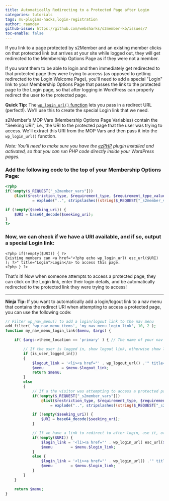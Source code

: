 ```yaml
---
title: Automatically Redirecting to a Protected Page after Login
categories: tutorials
tags: mu-plugins-hacks,login-registration
author: raamdev
github-issue: https://github.com/websharks/s2member-kb/issues/7
toc-enable: false
---
```


If you link to a page protected by s2Member and an existing member clicks on that protected link but arrives at your site while logged out, they will get redirected to the Membership Options Page as if they were not a member. 

If you want them to be able to login and then immediately get redirected to that protected page they were trying to access (as opposed to getting redirected to the Login Welcome Page), you'll need to add a special "Login" link to your Membership Options Page that passes the link to the protected page to the Login page, so that after logging in WordPress can properly redirect the user to the protected page.

**Quick Tip:** The [`wp_login_url()` function](http://codex.wordpress.org/Function_Reference/wp_login_url) lets you pass in a redirect URL (perfect!). We'll use this to create the special Login link that we need.

s2Member's MOP Vars (Membership Options Page Variables) contain the "Seeking URI", i.e., the URI to the protected page that the user was trying to access. We'll extract this URI from the MOP Vars and then pass it into the `wp_login_url()` function.

_Note: You'll need to make sure you have the [ezPHP](http://wordpress.org/plugins/ezphp/) plugin installed and activated, so that you can run PHP code directly inside your WordPress pages._

### Add the following code to the top of your Membership Options Page:

```php
<?php
if(!empty($_REQUEST["_s2member_vars"]))
    @list($restriction_type, $requirement_type, $requirement_type_value, $seeking_type, $seeking_type_value, $seeking_uri)
            = explode("..", stripslashes((string)$_REQUEST["_s2member_vars"]));

if (!empty($seeking_uri)) {
    $URI = base64_decode($seeking_uri);
}
?>
```

### Now, we can check if we have a URI available, and if so, output a special Login link:

```
<?php if(!empty($URI)) { ?>
Existing members can <a href="<?php echo wp_login_url( esc_url($URI) ); ?>" title="Login">Login</a> to access this page.
<?php } ?>
```

That's it! Now when someone attempts to access a protected page, they can click on the Login link, enter their login details, and be automatically redirected to the protected link they were trying to access!

---

**Ninja Tip:** If you want to automatically add a login/logout link to a nav menu that contains the redirect URI when attempting to access a protected page, you can use the following code:

```php
// Filter wp_nav_menu() to add a login/logout link to the nav menu
add_filter( 'wp_nav_menu_items', 'my_nav_menu_login_link', 10, 2 );
function my_nav_menu_login_link($menu, $args) {

	if( $args->theme_location == 'primary' ) { // The name of your nav menu location, see http://codex.wordpress.org/Navigation_Menus#Display_Menus_on_Theme

		// If the user is logged in, show logout link, otherwise show login link
		if (is_user_logged_in())
		{
			$logout_link = '<li><a href="' . wp_logout_url() .'" title="Logout">Logout</a></li>';
			$menu        = $menu.$logout_link;
			return $menu;
		}
		else
		{
			// If a the visitor was attempting to access a protected page, extract the URI
			if(!empty($_REQUEST["_s2member_vars"]))
				@list($restriction_type, $requirement_type, $requirement_type_value, $seeking_type, $seeking_type_value, $seeking_uri)
					= explode("..", stripslashes((string)$_REQUEST["_s2member_vars"]));

			if (!empty($seeking_uri)) {
				$URI = base64_decode($seeking_uri);
			}

			// If we have a link to redirect to after login, use it, otherwise use the default login URL
			if(!empty($URI)) {
				$login_link = '<li><a href="' . wp_login_url( esc_url($URI) ) .'" title="Login">Login</a></li>';
				$menu        = $menu.$login_link;
			}
			else {
				$login_link = '<li><a href="' . wp_login_url() .'" title="Login">Login</a></li>';
				$menu        = $menu.$login_link;
			}
		}
	}

	return $menu;
}
```

